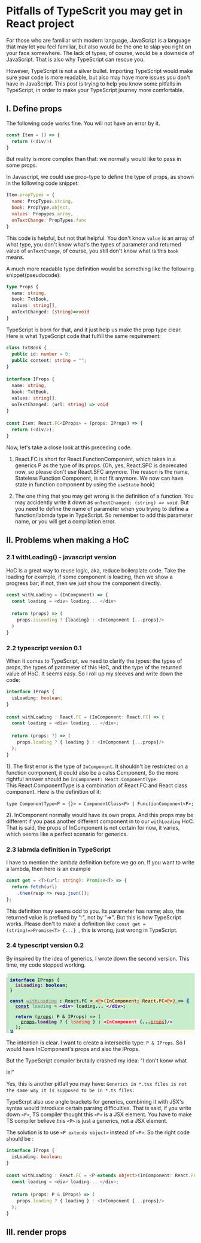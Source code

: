 
# Pitfalls of TypeScrit you may get in React project
For those who are familiar with modern language, JavaScript is a language that may let you feel familiar, but also would be the one to slap you right on your face somewhere. The lack of types, of course, would be a downside of JavaScript. That is also why TypeScript can rescue you.

However, TypeScript is not a silver bullet. Importing TypeScript would make sure your code is more readable, but also may have more issues you don't have in JavaScript. This post is trying to help you know some pitfalls in TypeScript, in order to make your TypeScript journey more comfortable.

## I. Define props

The following code works fine. You will not have an error by it. 

```typescript
const Item = () => {
  return (<div/>)
}
```

But reality is more complex than that: we normally would like to pass in some props.

In Javascript, we could use prop-type to define the type of props, as shown in the following code snippet:

```javascript
Item.propTypes = {
  name: PropTypes.string,
  book: PropType.object,
  values: Propypes.array,
  onTextChange: PropTypes.func
}
```

This code is helpful, but not that helpful. You don't know `value` is an array of what type, you don't know what's the types of parameter and returned value of `onTextChange`, of course, you still don't know what is this `book` means. 

A much more readable type definition would be something like the following snippet(pseudocode):


```typescript
type Props {
  name: string,
  book: TxtBook,
  values: string[],
  onTextChanged: (string)=>void
}
```

TypeScript is born for that, and it just help us make the prop type clear. Here is what TypeScript code that fulfill the same requirement:

```typescript
class TxtBook {
  public id: number = 0;
  public content: string = "";
}

interface IProps {
  name: string,
  book: TxtBook,
  values: string[],
  onTextChanged: (url: string) => void
}

const Item: React.FC<IProps> = (props: IProps) => {
  return (<div/>);
}
```

Now, let's take a close look at this preceding code. 

1. React.FC is short for React.FunctionComponent, which takes in a generics P as the type of its props. (Oh, yes, React.SFC is deprecated now, so please don't use React.SFC anymore. The reason is the name, Stateless Function Component, is not fit anymore. We now can have state in function component by using the `useState` hook)


2. The one thing that you may get wrong is the definition of a function. You may accidently write it down as `onTextChanged: (string) => void`. But you need to define the name of parameter when you trying to define a function/labmda type in TypeScript. So remember to add this parameter name, or you will get a compilation error.



## II. Problems when making a HoC


### 2.1 withLoading() - javascript version
HoC is a great way to reuse logic, aka, reduce boilerplate code. Take the loading for example, if some component is loading, then we show a progress bar; if not, then we just show the component directly.

```javascript
const withLoading = (InComponent) => {
  const loading = <div> loading... </div>
    
  return (props) => (
    props.isLoading ? {loading} : <InComponent {...props}/>
  )
}
```


### 2.2 typescript version 0.1
When it comes to TypeScript, we need to clarify the types: the types of props, the types of parameter of this HoC, and the type of the returned value of HoC. It seems easy. So I roll up my sleeves and write down the code:

```typescript
interface IProps {
  isLoading: boolean;
}

const withLoading : React.FC = (InComponent: React.FC) => {
  const loading = <div> loading... </div>;

  return (props: ?) => (
    props.loading ? { loading } : <InComponent {...props}/>
  );
}

```

1). The first error is the type of `InComponent`. It shouldn't be restricted on a function component, it could also be a calss Component, 
So the more rightful answer should be `InComponent: React.ComponentType`.  
This React.ComponentType is a combination of React.FC and React class component. Here is the definition of it: 

`type ComponentType<P = {}> = ComponentClass<P> | FunctionComponent<P>;`

2). InComponent normally would have its own props. And this props may be different if you pass another different component in to our `withLoading` HoC. That is said, the props of InComponent is not certain for now, it varies, which seems like a perfect scenario for generics. 


### 2.3 labmda definition in TypeScript
I have to mention the lambda definition before we go on. If you want to write a lambda, then here is an example


```typescript
const get = <T>(url: string): Promise<T> => {
  return fetch(url)
    .then(resp => resp.json());
};
```

This definition may seems odd to you. Its parameter has name; also, the returned value is prefixed by ":", not by "=>". But this is how TypeScript works. Please don't to make a definition like `const get = (string)=>Promise<T> {...} `, this is wrong, just wrong in TypeScript.



### 2.4 typescript version 0.2
By inspired by the idea of generics, I wrote down the second version. This time, my code stopped working. 

![](images/20190419_001.png)

The intention is clear. I want to create a intersectio type: `P & IProps`. So I would have InComponent's props and also the IProps.

But the TypeScript compiler brutally crashed my idea: "I don't konw what <P> is!"

Yes, this is another pitfall you may have: `Generics in *.tsx files is not the same way it is supposed to be in *.ts files.`


TypeScrpt also use angle brackets for generics, combining it with JSX's syntax would introduce certain parsing difficulties. That is said, if you write down `<P>`, TS compiler thought this `<P>` is a JSX element. You have to make TS compiler believe this `<P>` is just a generics, not a JSX element.

The solution is to use `<P extends object>` instead of `<P>`. So the right code should be :

```typescript
interface IProps {
  isLoading: boolean;
}

const withLoading : React.FC = <P extends object>(InComponent: React.FC<P>) => {
  const loading = <div> loading... </div>;

  return (props: P & IProps) => (
    props.loading ? { loading } : <InComponent {...props}/>
  );
}
```


## III. render props



```typescript

```